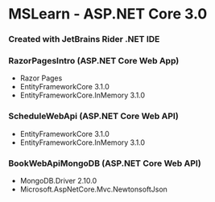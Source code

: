 # MSLearn - ASP.NET Core 3.0

### Created with JetBrains Rider .NET IDE

### RazorPagesIntro (ASP.NET Core Web App)
* Razor Pages
* EntityFrameworkCore 3.1.0
* EntityFrameworkCore.InMemory 3.1.0

### ScheduleWebApi (ASP.NET Core Web API)
* EntityFrameworkCore 3.1.0
* EntityFrameworkCore.InMemory 3.1.0

### BookWebApiMongoDB (ASP.NET Core Web API)
* MongoDB.Driver 2.10.0
* Microsoft.AspNetCore.Mvc.NewtonsoftJson 
